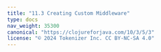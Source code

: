 ```yaml
---
title: "11.3 Creating Custom Middleware"
type: docs
nav_weight: 35300
canonical: "https://clojureforjava.com/10/3/5/3"
license: "© 2024 Tokenizer Inc. CC BY-NC-SA 4.0"
---
```

